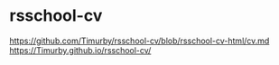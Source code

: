 # rsschool-cv
https://github.com/Timurby/rsschool-cv/blob/rsschool-cv-html/cv.md
https://Timurby.github.io/rsschool-cv/
